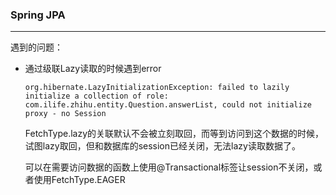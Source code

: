 ### Spring JPA

---

遇到的问题：

- 通过级联Lazy读取的时候遇到error

  ```
  org.hibernate.LazyInitializationException: failed to lazily initialize a collection of role: com.ilife.zhihu.entity.Question.answerList, could not initialize proxy - no Session
  ```

  FetchType.lazy的关联默认不会被立刻取回，而等到访问到这个数据的时候，试图lazy取回，但和数据库的session已经关闭，无法lazy读取数据了。

  可以在需要访问数据的函数上使用@Transactional标签让session不关闭，或者使用FetchType.EAGER

